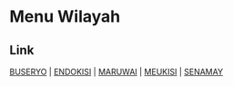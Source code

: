 # Menu Wilayah

## Link

[BUSERYO](https://github.com/gigit-pemilu/pemilu-2024-91-papua/tree/main/pileg-dpr/hitung-suara/sub/91-papua/sub/03-jayapura/sub/19-yokari/sub/2005-buseryo)
 | 
[ENDOKISI](https://github.com/gigit-pemilu/pemilu-2024-91-papua/tree/main/pileg-dpr/hitung-suara/sub/91-papua/sub/03-jayapura/sub/19-yokari/sub/2003-endokisi)
 | 
[MARUWAI](https://github.com/gigit-pemilu/pemilu-2024-91-papua/tree/main/pileg-dpr/hitung-suara/sub/91-papua/sub/03-jayapura/sub/19-yokari/sub/2001-maruwai)
 | 
[MEUKISI](https://github.com/gigit-pemilu/pemilu-2024-91-papua/tree/main/pileg-dpr/hitung-suara/sub/91-papua/sub/03-jayapura/sub/19-yokari/sub/2002-meukisi)
 | 
[SENAMAY](https://github.com/gigit-pemilu/pemilu-2024-91-papua/tree/main/pileg-dpr/hitung-suara/sub/91-papua/sub/03-jayapura/sub/19-yokari/sub/2006-senamay)

